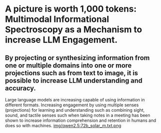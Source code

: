 # A picture is worth 1,000 tokens: Multimodal Informational Spectroscopy as a Mechanism to increase LLM Engagement.
## By projecting or synthesizing information from one or multiple domains into one or more projections such as from text to image, it is possible to increase LLM understanding and accuracy.
Large language models are increasing capable of using information in different formats. Increasing engagement by using multiple senses (projections) for learning and understanding such as combining sight, sound, and tactile senses such when taking notes in a meeting has been shown to increase information comprehension and retention in humans and does so with machines.
[img/qwen2.5:72b_solar_m.txt.png](example)